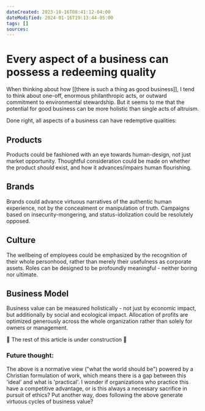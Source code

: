 ```yaml
---
dateCreated: 2023-10-16T08:41:12-04:00
dateModified: 2024-01-16T19:13:44-05:00
tags: []
sources: 
---
```


# Every aspect of a business can possess a redeeming quality

When thinking about how [[there is such a thing as good business]], I tend to think about one-off, enormous philanthropic acts, or outward commitment to environmental stewardship. But it seems to me that the potential for good business can be more holistic than single acts of altruism.

Done right, all aspects of a business can have redemptive qualities:
## Products 
Products could be fashioned with an eye towards human-design, not just market opportunity. Thoughtful consideration could be made on whether the product *should* exist, and how it advances/impairs human flourishing.

## Brands 
Brands could advance virtuous narratives of the authentic human experience, not by the concealment or manipulation of truth. Campaigns based on insecurity-mongering, and status-idolization could be resolutely opposed.

## Culture 
The wellbeing of employees could be emphasized by the recognition of their whole personhood, rather than merely their usefulness as corporate assets. Roles can be designed to be profoundly meaningful - neither boring nor ultimate.

## Business Model
Business value can be measured holistically - not just by economic impact, but additionally by social and ecological impact. Allocation of profits are optimized generously across the whole organization rather than solely for owners or management.

🚧 The rest of this article is under construction 🚧

### Future thought:
The above is a normative view ("what the world should be") powered by a Christian formulation of work, which means there is a gap between this 'ideal' and what is 'practical'. I wonder if organizations who practice this have a competitive advantage, or is this always a necessary sacrifice in pursuit of ethics? Put another way, does following the above generate virtuous cycles of business value? 